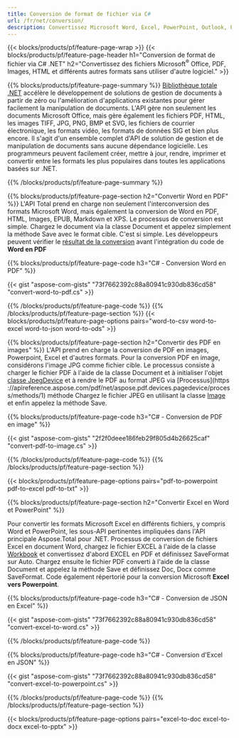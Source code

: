 ```yaml
---
title: Conversion de format de fichier via C# 
url: /fr/net/conversion/
description: Convertissez Microsoft Word, Excel, PowerPoint, Outlook, PDF, HTML, des images 3D, des diagrammes, des formats vidéo et de nombreux autres fichiers populaires avec seulement quelques lignes de code C#.
---
```


{{< blocks/products/pf/feature-page-wrap >}}
{{< blocks/products/pf/feature-page-header h1="Conversion de format de fichier via C# .NET" h2="Convertissez des fichiers Microsoft<sup>®</sup> Office, PDF, Images, HTML et différents autres formats sans utiliser d'autre logiciel." >}}

{{% blocks/products/pf/feature-page-summary %}}
[Bibliothèque totale .NET](https://products.aspose.com/total/net/) accélère le développement de solutions de gestion de documents à partir de zéro ou l'amélioration d'applications existantes pour gérer facilement la manipulation de documents. L'API gère non seulement les documents Microsoft Office, mais gère également les fichiers PDF, HTML, les images TIFF, JPG, PNG, BMP et SVG, les fichiers de courrier électronique, les formats vidéo, les formats de données SIG et bien plus encore. Il s'agit d'un ensemble complet d'API de solution de gestion et de manipulation de documents sans aucune dépendance logicielle. Les programmeurs peuvent facilement créer, mettre à jour, rendre, imprimer et convertir entre les formats les plus populaires dans toutes les applications basées sur .NET.

{{% /blocks/products/pf/feature-page-summary  %}}

{{% blocks/products/pf/feature-page-section  h2="Convertir Word en PDF" %}}
L'API Total prend en charge non seulement l'interconversion des formats Microsoft Word, mais également la conversion de Word en PDF, HTML, Images, EPUB, Markdown et XPS. Le processus de conversion est simple. Chargez le document via la classe Document et appelez simplement la méthode Save avec le format cible. C'est si simple. Les développeurs peuvent vérifier le [résultat de la conversion](https://products.aspose.com/words/net/conversion/word-to-pdf/) avant l'intégration du code de **Word en PDF**


{{% blocks/products/pf/feature-page-code h3="C# - Conversion Word en PDF" %}}

{{< gist "aspose-com-gists" "73f7662392c88a80941c930db836cd58" "convert-word-to-pdf.cs" >}}

{{% /blocks/products/pf/feature-page-code  %}}
{{% /blocks/products/pf/feature-page-section %}}
{{< blocks/products/pf/feature-page-options pairs="word-to-csv word-to-excel word-to-json word-to-ods" >}}


{{% blocks/products/pf/feature-page-section  h2="Convertir des PDF en images" %}}
L'API prend en charge la conversion de PDF en images, Powerpoint, Excel et d'autres formats. Pour la conversion PDF en image, considérons l'image JPG comme fichier cible. Le processus consiste à charger le fichier PDF à l'aide de la classe Document et à initialiser l'objet [classe JpegDevice](https://reference.aspose.com/pdf/net/aspose.pdf.devices/jpegdevice) et à rendre le PDF au format JPEG via [Processus](https ://apireference.aspose.com/pdf/net/aspose.pdf.devices.pagedevice/process/methods/1) méthode
Chargez le fichier JPEG en utilisant la classe [Image](https://reference.aspose.com/imaging/net/aspose.imaging/image) et enfin appelez la méthode Save.

{{% blocks/products/pf/feature-page-code h3="C# - Conversion de PDF en image" %}}

{{< gist "aspose-com-gists" "2f2f0deee186feb29f805d4b26625caf" "convert-pdf-to-image.cs" >}}


{{% /blocks/products/pf/feature-page-code  %}}
{{% /blocks/products/pf/feature-page-section %}}

{{< blocks/products/pf/feature-page-options pairs="pdf-to-powerpoint pdf-to-excel pdf-to-txt" >}}

{{% blocks/products/pf/feature-page-section  h2="Convertir Excel en Word et PowerPoint" %}}

Pour convertir les formats Microsoft Excel en différents fichiers, y compris Word et PowerPoint, les sous-API pertinentes impliquées dans l'API principale Aspose.Total pour .NET. Processus de conversion de fichiers Excel en document Word, chargez le fichier EXCEL à l'aide de la classe [Workbook](https://reference.aspose.com/cells/net/aspose.cells/workbook) et convertissez d'abord EXCEL en PDF et définissez SaveFormat sur Auto. Chargez ensuite le fichier PDF converti à l'aide de la classe Document et appelez la méthode Save et définissez Doc, Docx comme SaveFormat. Code également répertorié pour la conversion Microsoft **Excel vers Powerpoint**.

{{% blocks/products/pf/feature-page-code h3="C# - Conversion de JSON en Excel" %}}

{{< gist "aspose-com-gists" "73f7662392c88a80941c930db836cd58" "convert-excel-to-word.cs" >}}

{{% /blocks/products/pf/feature-page-code %}}

{{% blocks/products/pf/feature-page-code h3="C# - Conversion d'Excel en JSON" %}}

{{< gist "aspose-com-gists" "73f7662392c88a80941c930db836cd58" "convert-excel-to-powerpoint.cs" >}}

{{% /blocks/products/pf/feature-page-code %}}
{{% /blocks/products/pf/feature-page-section %}}

{{< blocks/products/pf/feature-page-options pairs="excel-to-doc excel-to-docx excel-to-pptx" >}}